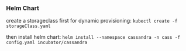 ### Helm Chart

create a storageclass first for dynamic provisioning:
`kubectl create -f storageClass.yaml`

then install helm chart:
`helm install --namespace cassandra -n cass -f config.yaml incubator/cassandra`
